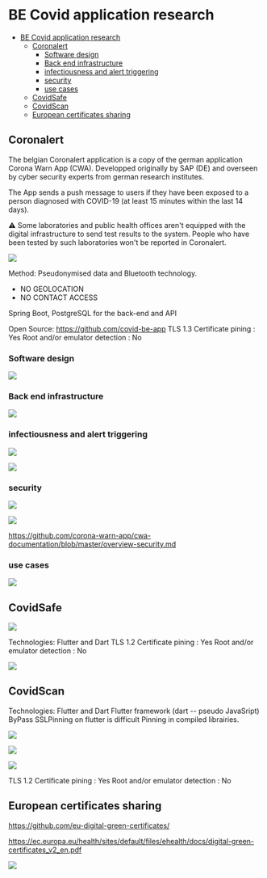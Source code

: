 # BE Covid application research

- [BE Covid application research](#be-covid-application-research)
  - [Coronalert](#coronalert)
    - [Software design](#software-design)
    - [Back end infrastructure](#back-end-infrastructure)
    - [infectiousness and alert triggering](#infectiousness-and-alert-triggering)
    - [security](#security)
    - [use cases](#use-cases)
  - [CovidSafe](#covidsafe)
  - [CovidScan](#covidscan)
  - [European certificates sharing](#european-certificates-sharing)

## Coronalert

The belgian Coronalert application is a copy of the german application Corona Warn App (CWA).
Developped originally by SAP (DE) and overseen by cyber security experts from german research institutes.

The App sends a push message to users if they have been exposed to a person diagnosed  with COVID-19 (at  least 15 minutes  within the  last 14 days).

⚠ Some laboratories and public health offices aren't equipped with the digital infrastructure to send test results to the system.
People who have been tested by such laboratories won't be reported in Coronalert.

![](screenshots/coronalert.png)

Method:
Pseudonymised data and Bluetooth technology.

- NO GEOLOCATION  
- NO CONTACT ACCESS

Spring Boot, PostgreSQL for the back-end and API

Open Source: https://github.com/covid-be-app
TLS 1.3
Certificate pining : Yes
Root and/or emulator detection : No

### Software design

![](screenshots/software-design.png)

### Back end infrastructure

![](screenshots/back-end.png)

### infectiousness and alert triggering

![](screenshots/infectioussness-model.png)

![](screenshots/infectioussness-model-simple.png)

### security

![](screenshots/security.png)

![](screenshots/software-design.png)

https://github.com/corona-warn-app/cwa-documentation/blob/master/overview-security.md

### use cases

![](screenshots/use-cases.png)

## CovidSafe

![](screenshots/CovidSafe.png)

Technologies: Flutter and Dart
TLS 1.2
Certificate pining : Yes
Root and/or emulator detection : No

![](screenshots/2021-09-24-14-32-01.png)

## CovidScan

Technologies: Flutter and Dart
Flutter framework (dart -- pseudo JavaSript)
ByPass SSLPinning on flutter is difficult
Pinning in compiled librairies.

![](screenshots/choose-option.png)

![](screenshots/CovidScanValid.png)

![](screenshots/CovidScanInvalid.png)

TLS 1.2
Certificate pining : Yes
Root and/or emulator detection : No

## European certificates sharing

https://github.com/eu-digital-green-certificates/

https://ec.europa.eu/health/sites/default/files/ehealth/docs/digital-green-certificates_v2_en.pdf

![](screenshots/DGCG.png)
